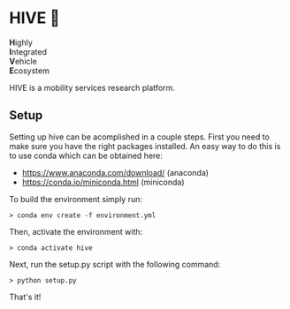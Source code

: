 # HIVE :honeybee:

**H**ighly  
**I**ntegrated  
**V**ehicle  
**E**cosystem  
  
HIVE is a mobility services research platform.  
  
## Setup

Setting up hive can be acomplished in a couple steps. First you need to make sure you have the right packages installed. An easy way to do this is to use conda which can be obtained here:

- https://www.anaconda.com/download/ (anaconda)
- https://conda.io/miniconda.html (miniconda)

To build the environment simply run:

    > conda env create -f environment.yml
    
Then, activate the environment with:

    > conda activate hive

Next, run the setup.py script with the following command:

    > python setup.py
    
That's it!
